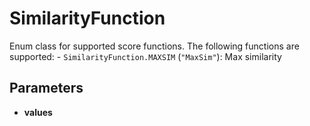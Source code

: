 # SimilarityFunction

Enum class for supported score functions. The following functions are supported: - ``SimilarityFunction.MAXSIM`` (``"MaxSim"``): Max similarity



## Parameters

- **values**
